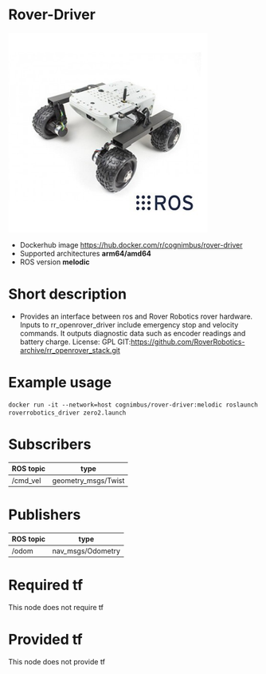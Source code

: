 # Rover-Driver

<img src="./rover-driver/rover-driver.jpg" alt="rover-driver" width="400"/>

* Dockerhub image https://hub.docker.com/r/cognimbus/rover-driver
* Supported architectures <b>arm64/amd64</b>
* ROS version <b>melodic</b>

# Short description
* Provides an interface between ros and Rover Robotics rover hardware. Inputs to rr_openrover_driver include emergency stop and velocity commands. It outputs diagnostic data such as encoder readings and battery charge. 
License: GPL
GIT:https://github.com/RoverRobotics-archive/rr_openrover_stack.git

# Example usage
```
docker run -it --network=host cognimbus/rover-driver:melodic roslaunch roverrobotics_driver zero2.launch
```

# Subscribers
ROS topic | type
--- | ---
/cmd_vel | geometry_msgs/Twist


# Publishers
ROS topic | type
--- | ---
/odom | nav_msgs/Odometry


# Required tf
This node does not require tf


# Provided tf
This node does not provide tf


